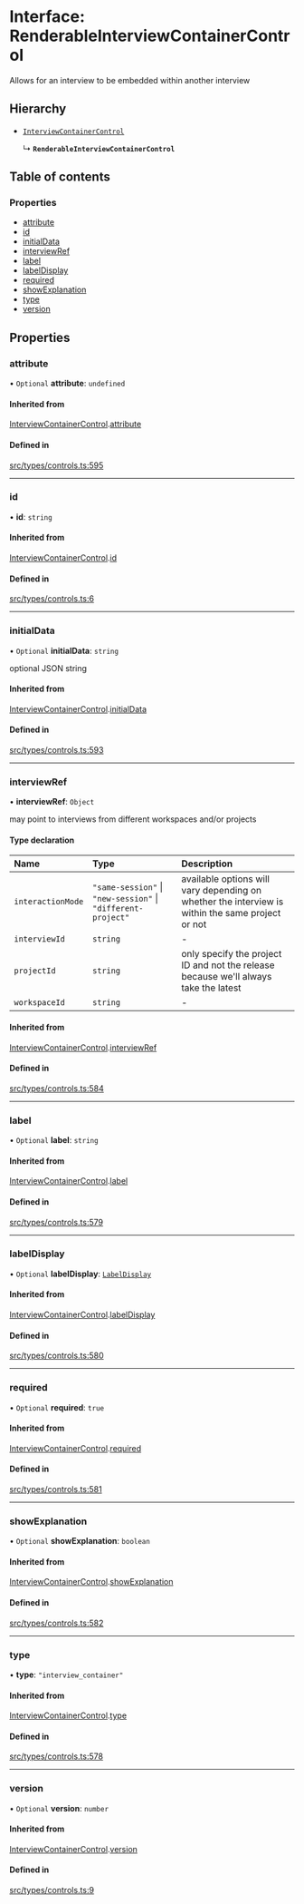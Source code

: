 # Interface: RenderableInterviewContainerControl

Allows for an interview to be embedded within another interview

## Hierarchy

- [`InterviewContainerControl`](../wiki/InterviewContainerControl)

  ↳ **`RenderableInterviewContainerControl`**

## Table of contents

### Properties

- [attribute](../wiki/RenderableInterviewContainerControl#attribute)
- [id](../wiki/RenderableInterviewContainerControl#id)
- [initialData](../wiki/RenderableInterviewContainerControl#initialdata)
- [interviewRef](../wiki/RenderableInterviewContainerControl#interviewref)
- [label](../wiki/RenderableInterviewContainerControl#label)
- [labelDisplay](../wiki/RenderableInterviewContainerControl#labeldisplay)
- [required](../wiki/RenderableInterviewContainerControl#required)
- [showExplanation](../wiki/RenderableInterviewContainerControl#showexplanation)
- [type](../wiki/RenderableInterviewContainerControl#type)
- [version](../wiki/RenderableInterviewContainerControl#version)

## Properties

### attribute

• `Optional` **attribute**: `undefined`

#### Inherited from

[InterviewContainerControl](../wiki/InterviewContainerControl).[attribute](../wiki/InterviewContainerControl#attribute)

#### Defined in

[src/types/controls.ts:595](https://github.com/decisively-io/interview-sdk/blob/de8f2ee69dbcb31d956f391c52b0e0db7d4d25b4/src/types/controls.ts#L595)

___

### id

• **id**: `string`

#### Inherited from

[InterviewContainerControl](../wiki/InterviewContainerControl).[id](../wiki/InterviewContainerControl#id)

#### Defined in

[src/types/controls.ts:6](https://github.com/decisively-io/interview-sdk/blob/de8f2ee69dbcb31d956f391c52b0e0db7d4d25b4/src/types/controls.ts#L6)

___

### initialData

• `Optional` **initialData**: `string`

optional JSON string

#### Inherited from

[InterviewContainerControl](../wiki/InterviewContainerControl).[initialData](../wiki/InterviewContainerControl#initialdata)

#### Defined in

[src/types/controls.ts:593](https://github.com/decisively-io/interview-sdk/blob/de8f2ee69dbcb31d956f391c52b0e0db7d4d25b4/src/types/controls.ts#L593)

___

### interviewRef

• **interviewRef**: `Object`

may point to interviews from different workspaces and/or projects

#### Type declaration

| Name | Type | Description |
| :------ | :------ | :------ |
| `interactionMode` | ``"same-session"`` \| ``"new-session"`` \| ``"different-project"`` | available options will vary depending on whether the interview is within the same project or not |
| `interviewId` | `string` | - |
| `projectId` | `string` | only specify the project ID and not the release because we'll always take the latest |
| `workspaceId` | `string` | - |

#### Inherited from

[InterviewContainerControl](../wiki/InterviewContainerControl).[interviewRef](../wiki/InterviewContainerControl#interviewref)

#### Defined in

[src/types/controls.ts:584](https://github.com/decisively-io/interview-sdk/blob/de8f2ee69dbcb31d956f391c52b0e0db7d4d25b4/src/types/controls.ts#L584)

___

### label

• `Optional` **label**: `string`

#### Inherited from

[InterviewContainerControl](../wiki/InterviewContainerControl).[label](../wiki/InterviewContainerControl#label)

#### Defined in

[src/types/controls.ts:579](https://github.com/decisively-io/interview-sdk/blob/de8f2ee69dbcb31d956f391c52b0e0db7d4d25b4/src/types/controls.ts#L579)

___

### labelDisplay

• `Optional` **labelDisplay**: [`LabelDisplay`](../wiki/Exports#labeldisplay)

#### Inherited from

[InterviewContainerControl](../wiki/InterviewContainerControl).[labelDisplay](../wiki/InterviewContainerControl#labeldisplay)

#### Defined in

[src/types/controls.ts:580](https://github.com/decisively-io/interview-sdk/blob/de8f2ee69dbcb31d956f391c52b0e0db7d4d25b4/src/types/controls.ts#L580)

___

### required

• `Optional` **required**: ``true``

#### Inherited from

[InterviewContainerControl](../wiki/InterviewContainerControl).[required](../wiki/InterviewContainerControl#required)

#### Defined in

[src/types/controls.ts:581](https://github.com/decisively-io/interview-sdk/blob/de8f2ee69dbcb31d956f391c52b0e0db7d4d25b4/src/types/controls.ts#L581)

___

### showExplanation

• `Optional` **showExplanation**: `boolean`

#### Inherited from

[InterviewContainerControl](../wiki/InterviewContainerControl).[showExplanation](../wiki/InterviewContainerControl#showexplanation)

#### Defined in

[src/types/controls.ts:582](https://github.com/decisively-io/interview-sdk/blob/de8f2ee69dbcb31d956f391c52b0e0db7d4d25b4/src/types/controls.ts#L582)

___

### type

• **type**: ``"interview_container"``

#### Inherited from

[InterviewContainerControl](../wiki/InterviewContainerControl).[type](../wiki/InterviewContainerControl#type)

#### Defined in

[src/types/controls.ts:578](https://github.com/decisively-io/interview-sdk/blob/de8f2ee69dbcb31d956f391c52b0e0db7d4d25b4/src/types/controls.ts#L578)

___

### version

• `Optional` **version**: `number`

#### Inherited from

[InterviewContainerControl](../wiki/InterviewContainerControl).[version](../wiki/InterviewContainerControl#version)

#### Defined in

[src/types/controls.ts:9](https://github.com/decisively-io/interview-sdk/blob/de8f2ee69dbcb31d956f391c52b0e0db7d4d25b4/src/types/controls.ts#L9)
